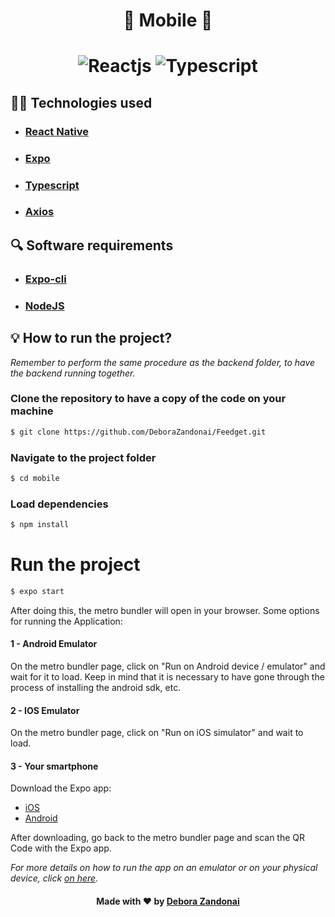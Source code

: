 <h1 align="center">🚀 Mobile 🚀</h1>
<h1 align=center>
  <div align=center>
  <img src="https://img.shields.io/badge/framework-react%20native-blue" alt="Reactjs"/>

  <img src="https://img.shields.io/badge/lang-typescript-success" alt="Typescript"/>
  <div>
</h1>

<h2>
  👨‍💻 Technologies used
</h2>

<ul>
  <li><h3><a href="https://reactnative.dev/">React Native</a></h3></li>
  <li><h3><a href="https://expo.io/">Expo</a></h3></li>
  <li><h3><a href="https://www.typescriptlang.org/">Typescript</a></h3></li>
  <li><h3><a href="https://github.com/axios/axios">Axios</a></h3></li>
</ul>

<h2>
  🔍 Software requirements
</h2>

<ul>
  <li><h3><a href="https://docs.expo.io/workflow/expo-cli/">Expo-cli</a></h3></li>
  <li><h3><a href="https://nodejs.org/pt-br/">NodeJS</a></h3></li>
</ul>

<h2>
  💡 How to run the project?
</h2>

<em>Remember to perform the same procedure as the backend folder, to have the backend running together.</em>

### Clone the repository to have a copy of the code on your machine

```bash
$ git clone https://github.com/DeboraZandonai/Feedget.git
```

### Navigate to the project folder

```bash
$ cd mobile
```

### Load dependencies

```bash
$ npm install
```

# Run the project

```bash
$ expo start
```

After doing this, the metro bundler will open in your browser. Some options for running the Application:

#### 1 - Android Emulator

On the metro bundler page, click on "Run on Android device / emulator" and wait for it to load. Keep in mind that it is necessary to have gone through the process of installing the android sdk, etc.

#### 2 - IOS Emulator

On the metro bundler page, click on "Run on iOS simulator" and wait to load.

#### 3 - Your smartphone

Download the Expo app:

- [iOS](https://itunes.apple.com/app/apple-store/id982107779)
- [Android](https://play.google.com/store/apps/details?id=host.exp.exponent&referrer=www)

After downloading, go back to the metro bundler page and scan the QR Code with the Expo app.

<em>For more details on how to run the app on an emulator or on your physical device, click <a href="https://react-native.rocketseat.dev/">on here</a>.</em>
<br />

<h4 align=center>Made with ❤️ by <a href="https://www.linkedin.com/in/debora-zandonai-4ab092195/">Debora Zandonai</a></h4>